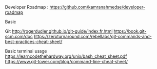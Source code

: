 Developer Roadmap : https://github.com/kamranahmedse/developer-roadmap

Basic

Git
http://rogerdudler.github.io/git-guide/index.fr.html
https://book.git-scm.com/doc
https://zeroturnaround.com/rebellabs/git-commands-and-best-practices-cheat-sheet/

Basic terminal usage
https://learncodethehardway.org/unix/bash_cheat_sheet.pdf
https://www.git-tower.com/blog/command-line-cheat-sheet/
